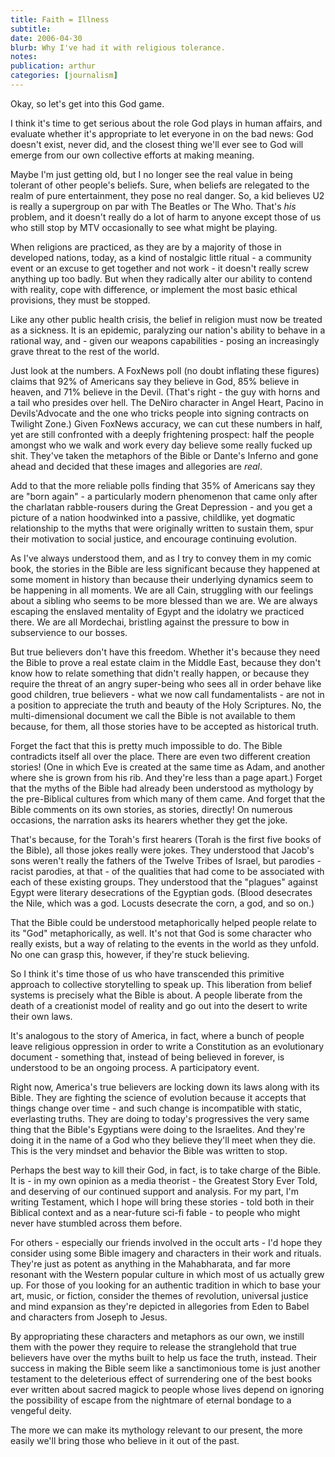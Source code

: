 ```yaml
---
title: Faith = Illness
subtitle: 
date: 2006-04-30
blurb: Why I've had it with religious tolerance.
notes: 
publication: arthur
categories: [journalism]
---
```


Okay, so let's get into this God game.

I think it's time to get serious about the role God plays in human affairs, and evaluate whether it's appropriate to let everyone in on the bad news: God doesn't exist, never did, and the closest thing we'll ever see to God will emerge from our own collective efforts at making meaning.

Maybe I'm just getting old, but I no longer see the real value in being tolerant of other people's beliefs. Sure, when beliefs are relegated to the realm of pure entertainment, they pose no real danger. So, a kid believes U2 is really a supergroup on par with The Beatles or The Who. That's *his* problem, and it doesn't really do a lot of harm to anyone except those of us who still stop by MTV occasionally to see what might be playing.

When religions are practiced, as they are by a majority of those in developed nations, today, as a kind of nostalgic little ritual - a community event or an excuse to get together and not work - it doesn't really screw anything up too badly. But when they radically alter our ability to contend with reality, cope with difference, or implement the most basic ethical provisions, they must be stopped.

Like any other public health crisis, the belief in religion must now be treated as a sickness. It is an epidemic, paralyzing our nation's ability to behave in a rational way, and - given our weapons capabilities - posing an increasingly grave threat to the rest of the world.

Just look at the numbers. A FoxNews poll (no doubt inflating these figures) claims that 92% of Americans say they believe in God, 85% believe in heaven, and 71% believe in the Devil. (That's right - the guy with horns and a tail who presides over hell. The DeNiro character in Angel Heart, Pacino in Devils'Advocate and the one who tricks people into signing contracts on Twilight Zone.) Given FoxNews accuracy, we can cut these numbers in half, yet are still confronted with a deeply frightening prospect: half the people amongst who we walk and work every day believe some really fucked up shit. They've taken the metaphors of the Bible or Dante's Inferno and gone ahead and decided that these images and allegories are *real*.

Add to that the more reliable polls finding that 35% of Americans say they are "born again" - a particularly modern phenomenon that came only after the charlatan rabble-rousers during the Great Depression - and you get a picture of a nation hoodwinked into a passive, childlike, yet dogmatic relationship to the myths that were originally written to sustain them, spur their motivation to social justice, and encourage continuing evolution.

As I've always understood them, and as I try to convey them in my comic book, the stories in the Bible are less significant because they happened at some moment in history than because their underlying dynamics seem to be happening in all moments. We are all Cain, struggling with our feelings about a sibling who seems to be more blessed than we are. We are always escaping the enslaved mentality of Egypt and the idolatry we practiced there. We are all Mordechai, bristling against the pressure to bow in subservience to our bosses.

But true believers don't have this freedom. Whether it's because they need the Bible to prove a real estate claim in the Middle East, because they don't know how to relate something that didn't really happen, or because they require the threat of an angry super-being who sees all in order behave like good children, true believers - what we now call fundamentalists - are not in a position to appreciate the truth and beauty of the Holy Scriptures. No, the multi-dimensional document we call the Bible is not available to them because, for them, all those stories have to be accepted as historical truth.

Forget the fact that this is pretty much impossible to do. The Bible contradicts itself all over the place. There are even two different creation stories! (One in which Eve is created at the same time as Adam, and another where she is grown from his rib. And they're less than a page apart.) Forget that the myths of the Bible had already been understood as mythology by the pre-Biblical cultures from which many of them came. And forget that the Bible comments on its own stories, as stories, directly! On numerous occasions, the narration asks its hearers whether they get the joke.

That's because, for the Torah's first hearers (Torah is the first five books of the Bible), all those jokes really were jokes. They understood that Jacob's sons weren't really the fathers of the Twelve Tribes of Israel, but parodies - racist parodies, at that - of the qualities that had come to be associated with each of these existing groups. They understood that the "plagues" against Egypt were literary desecrations of the Egyptian gods. (Blood desecrates the Nile, which was a god. Locusts desecrate the corn, a god, and so on.)

That the Bible could be understood metaphorically helped people relate to its "God" metaphorically, as well. It's not that God is some character who really exists, but a way of relating to the events in the world as they unfold. No one can grasp this, however, if they're stuck believing.

So I think it's time those of us who have transcended this primitive approach to collective storytelling to speak up. This liberation from belief systems is precisely what the Bible is about. A people liberate from the death of a creationist model of reality and go out into the desert to write their own laws.

It's analogous to the story of America, in fact, where a bunch of people leave religious oppression in order to write a Constitution as an evolutionary document - something that, instead of being believed in forever, is understood to be an ongoing process. A participatory event.

Right now, America's true believers are locking down its laws along with its Bible. They are fighting the science of evolution because it accepts that things change over time - and such change is incompatible with static, everlasting truths. They are doing to today's progressives the very same thing that the Bible's Egyptians were doing to the Israelites. And they're doing it in the name of a God who they believe they'll meet when they die. This is the very mindset and behavior the Bible was written to stop.

Perhaps the best way to kill their God, in fact, is to take charge of the Bible. It is - in my own opinion as a media theorist - the Greatest Story Ever Told, and deserving of our continued support and analysis. For my part, I'm writing Testament, which I hope will bring these stories - told both in their Biblical context and as a near-future sci-fi fable - to people who might never have stumbled across them before.

For others - especially our friends involved in the occult arts - I'd hope they consider using some Bible imagery and characters in their work and rituals. They're just as potent as anything in the Mahabharata, and far more resonant with the Western popular culture in which most of us actually grew up. For those of you looking for an authentic tradition in which to base your art, music, or fiction, consider the themes of revolution, universal justice and mind expansion as they're depicted in allegories from Eden to Babel and characters from Joseph to Jesus.

By appropriating these characters and metaphors as our own, we instill them with the power they require to release the stranglehold that true believers have over the myths built to help us face the truth, instead. Their success in making the Bible seem like a sanctimonious tome is just another testament to the deleterious effect of surrendering one of the best books ever written about sacred magick to people whose lives depend on ignoring the possibility of escape from the nightmare of eternal bondage to a vengeful deity.

The more we can make its mythology relevant to our present, the more easily we'll bring those who believe in it out of the past.

